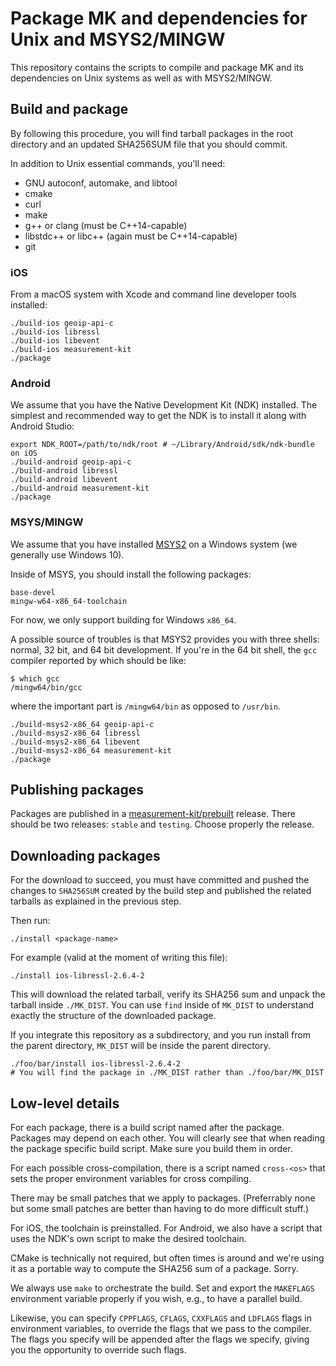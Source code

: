 # Package MK and dependencies for Unix and MSYS2/MINGW

This repository contains the scripts to compile and package MK and its
dependencies on Unix systems as well as with MSYS2/MINGW.

## Build and package

By following this procedure, you will find tarball packages in the root
directory and an updated SHA256SUM file that you should commit.

In addition to Unix essential commands, you'll need:

- GNU autoconf, automake, and libtool
- cmake
- curl
- make
- g++ or clang (must be C++14-capable)
- libstdc++ or libc++ (again must be C++14-capable)
- git

### iOS

From a macOS system with Xcode and command line developer tools installed:

```
./build-ios geoip-api-c
./build-ios libressl
./build-ios libevent
./build-ios measurement-kit
./package
```

### Android

We assume that you have the Native Development Kit (NDK) installed. The simplest
and recommended way to get the NDK is to install it along with Android Studio:

```
export NDK_ROOT=/path/to/ndk/root # ~/Library/Android/sdk/ndk-bundle on iOS
./build-android geoip-api-c
./build-android libressl
./build-android libevent
./build-android measurement-kit
./package
```

### MSYS/MINGW

We assume that you have installed [MSYS2](https://www.msys2.org/) on a
Windows system (we generally use Windows 10).

Inside of MSYS, you should install the following packages:

```
base-devel
mingw-w64-x86_64-toolchain
```

For now, we only support building for Windows `x86_64`.

A possible source of troubles is that MSYS2 provides you with three
shells: normal, 32 bit, and 64 bit development. If you're in the 64 bit
shell, the `gcc` compiler reported by which should be like:

```
$ which gcc
/mingw64/bin/gcc
```

where the important part is `/mingw64/bin` as opposed to `/usr/bin`.

```
./build-msys2-x86_64 geoip-api-c
./build-msys2-x86_64 libressl
./build-msys2-x86_64 libevent
./build-msys2-x86_64 measurement-kit
./package
```

## Publishing packages

Packages are published in a [measurement-kit/prebuilt](
https://github.com/measurement-kit/prebuilt) release. There should be
two releases: `stable` and `testing`. Choose properly the release.

## Downloading packages

For the download to succeed, you must have committed and pushed the
changes to `SHA256SUM` created by the build step and published the
related tarballs as explained in the previous step.

Then run:

```
./install <package-name>
```

For example (valid at the moment of writing this file):

```
./install ios-libressl-2.6.4-2
```

This will download the related tarball, verify its SHA256 sum and unpack
the tarball inside `./MK_DIST`. You can use `find` inside of `MK_DIST` to
understand exactly the structure of the downloaded package.

If you integrate this repository as a subdirectory, and you run install
from the parent directory, `MK_DIST` will be inside the parent directory.

```
./foo/bar/install ios-libressl-2.6.4-2
# You will find the package in ./MK_DIST rather than ./foo/bar/MK_DIST
```

## Low-level details

For each package, there is a build script named after the package. Packages
may depend on each other. You will clearly see that when reading the package
specific build script. Make sure you build them in order.

For each possible cross-compilation, there is a script named `cross-<os>`
that sets the proper environment variables for cross compiling.

There may be small patches that we apply to packages. (Preferrably none but
some small patches are better than having to do more difficult stuff.)

For iOS, the toolchain is preinstalled. For Android, we also have a script
that uses the NDK's own script to make the desired toolchain.

CMake is technically not required, but often times is around and we're using
it as a portable way to compute the SHA256 sum of a package. Sorry.

We always use `make` to orchestrate the build. Set and export the `MAKEFLAGS`
environment variable properly if you wish, e.g., to have a parallel build.

Likewise, you can specify `CPPFLAGS`, `CFLAGS`, `CXXFLAGS` and `LDFLAGS`
flags in environment variables, to override the flags that we pass to
the compiler. The flags you specify will be appended after the flags we
specify, giving you the opportunity to override such flags.
